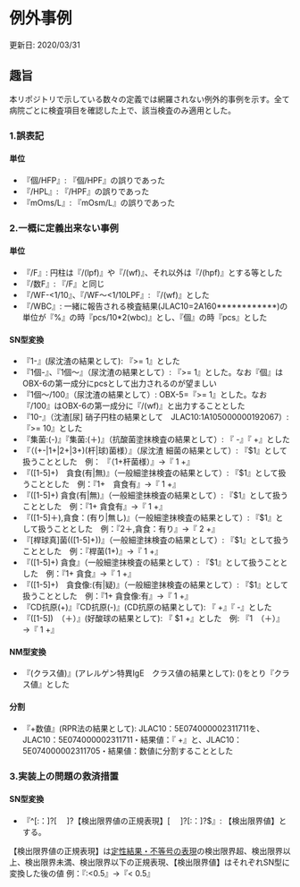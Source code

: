 # 例外事例
更新日: 2020/03/31
## 趣旨
本リポジトリで示している数々の定義では網羅されない例外的事例を示す。全て病院ごとに検査項目を確認した上で、該当検査のみ適用とした。

### 1.誤表記

#### 単位

* 『個/HFP』: 『個/HPF』の誤りであった
* 『/HPL』: 『/HPF』の誤りであった
* 『mOms/L』: 『mOsm/L』の誤りであった

### 2.一概に定義出来ない事例

#### 単位

* 『/F』: 円柱は『/(lpf)』や『/(wf)』、それ以外は『/(hpf)』とする等とした
* 『/数F』: 『/F』と同じ
* 『/WF-<1/10』、『/WF～<1/10LPF』: 『/(wf)』とした
* 『/WBC』: 一緒に報告される検査結果(JLAC10=2A160************)の単位が『%』の時『pcs/10*2(wbc)』とし、『個』の時『pcs』とした

#### SN型変換

* 『1-』(尿沈渣の結果として): 『>= 1』とした
* 『1個-』、『1個～』（尿沈渣の結果として）: 『>= 1』とした。なお『個』はOBX-6の第一成分にpcsとして出力されるのが望ましい
* 『1個～/100』（尿沈渣の結果として）: OBX-5=『>= 1』とした。なお『/100』はOBX-6の第一成分に『/(wf)』と出力することとした
* 『10-』（沈渣[尿] 硝子円柱の結果として　JLAC10:1A105000000192067）: 『>= 10』とした
* 『集菌:(-)』『集菌:(＋)』（抗酸菌塗抹検査の結果として）: 『  -』『  +』とした
* 『（(\+-|1\+|2\+|3\+)(杆|球)菌様）』（尿沈渣 細菌の結果として）: 『$1』として扱うこととした　例： 『（1+杆菌様）』→『 1 +』
* 『([1-5]\+)　貪食(有|無)』（一般細塗抹検査の結果として）: 『$1』として扱うこととした　例：『1+　貪食有』→『 1 +』
* 『([1-5]\+)  貪食(有|無)』（一般細塗抹検査の結果として）: 『$1』として扱うこととした　例：『1+  貪食有』→『 1 +』
* 『([1-5]＋),貪食：(有り|無し)』（一般細塗抹検査の結果として）: 『$1』として扱うこととした　例：『2＋,貪食：有り』→『 2 +』
* 『[桿球真]菌\(([1-5]\+)\)』（一般細塗抹検査の結果として）: 『$1』として扱うこととした　例：『桿菌(1+)』→『 1 +』
* 『([1-5]+) 貪食』（一般細塗抹検査の結果として）: 『$1』として扱うこととした　例：『1+ 貪食』→『 1 +』
* 『([1-5]+)　貪食像:(有|疑)』（一般細塗抹検査の結果として）: 『$1』として扱うこととした　例：『1+ 貪食像:有』→『 1 +』
* 『CD抗原(+)』『CD抗原(-)』(CD抗原の結果として): 『 +』『 -』とした
* 『([1-5])　（＋）』(好酸球の結果として): 『 $1 +』とした　例: 『1　（＋）』→『 1 +』

#### NM型変換

* 『(クラス値)』(アレルゲン特異IgE　クラス値の結果として): ()をとり『クラス値』とした

#### 分割

* 『+数値』(RPR法の結果として): JLAC10：5E074000002311711を、JLAC10：5E074000002311711・結果値：『 +』と、JLAC10：5E074000002311705・結果値：数値に分割することとした

### 3.実装上の問題の救済措置

#### SN型変換
* 『^[:：]?[ 　]?【検出限界値の正規表現】[ 　]?[:：]?$』: 【検出限界値】とする。

【検出限界値の正規表現】は[定性結果・不等号の表現](https://github.com/nhoHQ/SSMIX2_support_documents/blob/master/doc/convert_to_sn.md)の検出限界超、検出限界以上、検出限界未満、検出限界以下の正規表現、【検出限界値】はそれぞれSN型に変換した後の値
例：『:<0.5』→『< 0.5』
